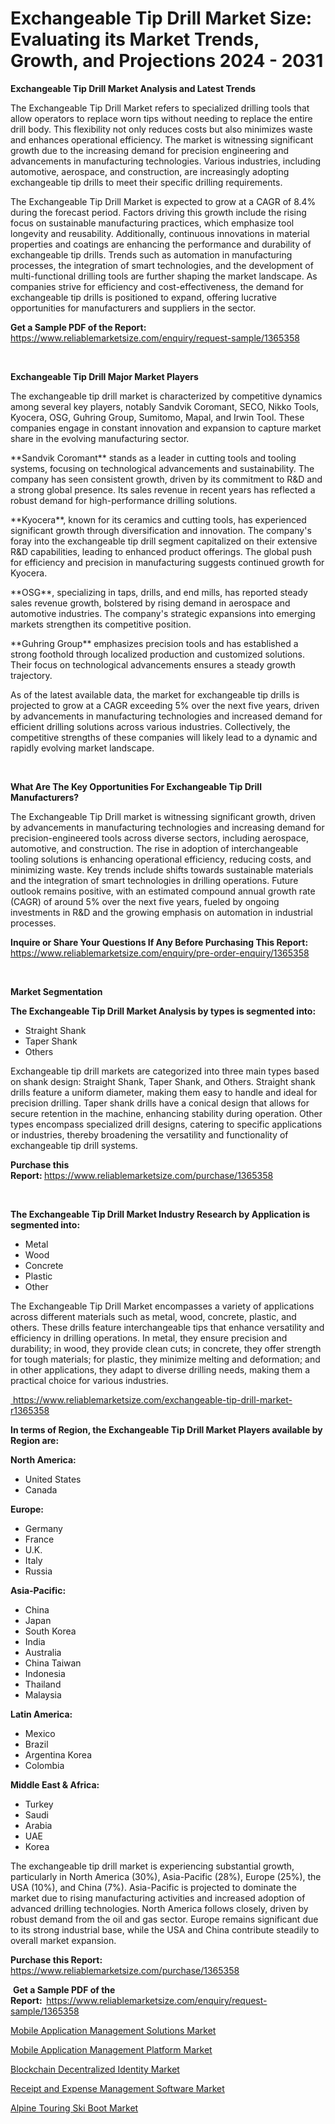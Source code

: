 <p><h1>Exchangeable Tip Drill Market Size: Evaluating its Market Trends, Growth, and Projections 2024 - 2031</h1></p><p><strong>Exchangeable Tip Drill Market Analysis and Latest Trends</strong></p>
<p><p>The Exchangeable Tip Drill Market refers to specialized drilling tools that allow operators to replace worn tips without needing to replace the entire drill body. This flexibility not only reduces costs but also minimizes waste and enhances operational efficiency. The market is witnessing significant growth due to the increasing demand for precision engineering and advancements in manufacturing technologies. Various industries, including automotive, aerospace, and construction, are increasingly adopting exchangeable tip drills to meet their specific drilling requirements.</p><p>The Exchangeable Tip Drill Market is expected to grow at a CAGR of 8.4% during the forecast period. Factors driving this growth include the rising focus on sustainable manufacturing practices, which emphasize tool longevity and reusability. Additionally, continuous innovations in material properties and coatings are enhancing the performance and durability of exchangeable tip drills. Trends such as automation in manufacturing processes, the integration of smart technologies, and the development of multi-functional drilling tools are further shaping the market landscape. As companies strive for efficiency and cost-effectiveness, the demand for exchangeable tip drills is positioned to expand, offering lucrative opportunities for manufacturers and suppliers in the sector.</p></p>
<p><strong>Get a Sample PDF of the Report:&nbsp;</strong> <a href="https://www.reliablemarketsize.com/enquiry/request-sample/1365358?utm_campaign=1845&utm_medium=2&utm_source=Github&utm_content=ia&utm_term=06122024&utm_id=exchangeable-tip-drill">https://www.reliablemarketsize.com/enquiry/request-sample/1365358</a></p>
<p>&nbsp;</p>
<p><strong>Exchangeable Tip Drill Major Market Players</strong></p>
<p><p>The exchangeable tip drill market is characterized by competitive dynamics among several key players, notably Sandvik Coromant, SECO, Nikko Tools, Kyocera, OSG, Guhring Group, Sumitomo, Mapal, and Irwin Tool. These companies engage in constant innovation and expansion to capture market share in the evolving manufacturing sector.</p><p>**Sandvik Coromant** stands as a leader in cutting tools and tooling systems, focusing on technological advancements and sustainability. The company has seen consistent growth, driven by its commitment to R&D and a strong global presence. Its sales revenue in recent years has reflected a robust demand for high-performance drilling solutions.</p><p>**Kyocera**, known for its ceramics and cutting tools, has experienced significant growth through diversification and innovation. The company's foray into the exchangeable tip drill segment capitalized on their extensive R&D capabilities, leading to enhanced product offerings. The global push for efficiency and precision in manufacturing suggests continued growth for Kyocera.</p><p>**OSG**, specializing in taps, drills, and end mills, has reported steady sales revenue growth, bolstered by rising demand in aerospace and automotive industries. The company's strategic expansions into emerging markets strengthen its competitive position.</p><p>**Guhring Group** emphasizes precision tools and has established a strong foothold through localized production and customized solutions. Their focus on technological advancements ensures a steady growth trajectory.</p><p>As of the latest available data, the market for exchangeable tip drills is projected to grow at a CAGR exceeding 5% over the next five years, driven by advancements in manufacturing technologies and increased demand for efficient drilling solutions across various industries. Collectively, the competitive strengths of these companies will likely lead to a dynamic and rapidly evolving market landscape.</p></p>
<p>&nbsp;</p>
<p><strong>What Are The Key Opportunities For Exchangeable Tip Drill Manufacturers?</strong></p>
<p><p>The Exchangeable Tip Drill market is witnessing significant growth, driven by advancements in manufacturing technologies and increasing demand for precision-engineered tools across diverse sectors, including aerospace, automotive, and construction. The rise in adoption of interchangeable tooling solutions is enhancing operational efficiency, reducing costs, and minimizing waste. Key trends include shifts towards sustainable materials and the integration of smart technologies in drilling operations. Future outlook remains positive, with an estimated compound annual growth rate (CAGR) of around 5% over the next five years, fueled by ongoing investments in R&D and the growing emphasis on automation in industrial processes.</p></p>
<p><strong>Inquire or Share Your Questions If Any Before Purchasing This Report:</strong> <a href="https://www.reliablemarketsize.com/enquiry/pre-order-enquiry/1365358?utm_campaign=1845&utm_medium=2&utm_source=Github&utm_content=ia&utm_term=06122024&utm_id=exchangeable-tip-drill">https://www.reliablemarketsize.com/enquiry/pre-order-enquiry/1365358</a></p>
<p>&nbsp;</p>
<p><strong>Market Segmentation</strong></p>
<p><strong>The Exchangeable Tip Drill Market Analysis by types is segmented into:</strong></p>
<p><ul><li>Straight Shank</li><li>Taper Shank</li><li>Others</li></ul></p>
<p><p>Exchangeable tip drill markets are categorized into three main types based on shank design: Straight Shank, Taper Shank, and Others. Straight shank drills feature a uniform diameter, making them easy to handle and ideal for precision drilling. Taper shank drills have a conical design that allows for secure retention in the machine, enhancing stability during operation. Other types encompass specialized drill designs, catering to specific applications or industries, thereby broadening the versatility and functionality of exchangeable tip drill systems.</p></p>
<p><strong>Purchase this Report:&nbsp;</strong><a href="https://www.reliablemarketsize.com/purchase/1365358?utm_campaign=1845&utm_medium=2&utm_source=Github&utm_content=ia&utm_term=06122024&utm_id=exchangeable-tip-drill">https://www.reliablemarketsize.com/purchase/1365358</a></p>
<p>&nbsp;</p>
<p><strong>The Exchangeable Tip Drill Market Industry Research by Application is segmented into:</strong></p>
<p><ul><li>Metal</li><li>Wood</li><li>Concrete</li><li>Plastic</li><li>Other</li></ul></p>
<p><p>The Exchangeable Tip Drill Market encompasses a variety of applications across different materials such as metal, wood, concrete, plastic, and others. These drills feature interchangeable tips that enhance versatility and efficiency in drilling operations. In metal, they ensure precision and durability; in wood, they provide clean cuts; in concrete, they offer strength for tough materials; for plastic, they minimize melting and deformation; and in other applications, they adapt to diverse drilling needs, making them a practical choice for various industries.</p></p>
<p><a href="https://www.reliablemarketsize.com/exchangeable-tip-drill-market-r1365358?utm_campaign=1845&utm_medium=2&utm_source=Github&utm_content=ia&utm_term=06122024&utm_id=exchangeable-tip-drill">&nbsp;https://www.reliablemarketsize.com/exchangeable-tip-drill-market-r1365358</a></p>
<p><strong>In terms of Region, the Exchangeable Tip Drill Market Players available by Region are:</strong></p>
<p>
    <p> <strong> North America: </strong>
        <ul>
            <li>United States</li>
            <li>Canada</li>
        </ul>
        </p> 
    <p> <strong> Europe: </strong>
        <ul>
            <li>Germany</li>
            <li>France</li>
            <li>U.K.</li>
            <li>Italy</li>
            <li>Russia</li>
        </ul>
        </p> 
    <p> <strong> Asia-Pacific: </strong>
        <ul>
            <li>China</li>
            <li>Japan</li>
            <li>South Korea</li>
            <li>India</li>
            <li>Australia</li>
            <li>China Taiwan</li>
            <li>Indonesia</li>
            <li>Thailand</li>
            <li>Malaysia</li>
        </ul>
        </p> 
    <p> <strong> Latin America: </strong>
        <ul>
            <li>Mexico</li>
            <li>Brazil</li>
            <li>Argentina Korea</li>
            <li>Colombia</li>
        </ul>
        </p> 
    <p> <strong> Middle East & Africa: </strong>
        <ul>
            <li>Turkey</li>
            <li>Saudi</li>
            <li>Arabia</li>
            <li>UAE</li>
            <li>Korea</li>
        </ul>
    </p>
    </p>
<p><p>The exchangeable tip drill market is experiencing substantial growth, particularly in North America (30%), Asia-Pacific (28%), Europe (25%), the USA (10%), and China (7%). Asia-Pacific is projected to dominate the market due to rising manufacturing activities and increased adoption of advanced drilling technologies. North America follows closely, driven by robust demand from the oil and gas sector. Europe remains significant due to its strong industrial base, while the USA and China contribute steadily to overall market expansion.</p></p>
<p><strong>Purchase this Report: </strong><a href="https://www.reliablemarketsize.com/purchase/1365358?utm_campaign=1845&utm_medium=2&utm_source=Github&utm_content=ia&utm_term=06122024&utm_id=exchangeable-tip-drill">https://www.reliablemarketsize.com/purchase/1365358</a></p>
<p>&nbsp;<strong>Get a Sample PDF of the Report:&nbsp;&nbsp;</strong><a href="https://www.reliablemarketsize.com/enquiry/request-sample/1365358?utm_campaign=1845&utm_medium=2&utm_source=Github&utm_content=ia&utm_term=06122024&utm_id=exchangeable-tip-drill">https://www.reliablemarketsize.com/enquiry/request-sample/1365358</a></p>
<p><strong></strong></p>
<p><p><a href="https://www.linkedin.com/pulse/mobile-application-management-solutions-demand-sales-growth-forecasts-ufpme?utm_campaign=1845&utm_medium=2&utm_source=Github&utm_content=ia&utm_term=06122024&utm_id=exchangeable-tip-drill">Mobile Application Management Solutions Market</a></p><p><a href="https://www.linkedin.com/pulse/mobile-application-management-platform-industry-projections-market-ncoue?utm_campaign=1845&utm_medium=2&utm_source=Github&utm_content=ia&utm_term=06122024&utm_id=exchangeable-tip-drill">Mobile Application Management Platform Market</a></p><p><a href="https://issuu.com/reportprime-2/docs/blockchain-decentralized-identity-market-size-2030?utm_campaign=1845&utm_medium=2&utm_source=Github&utm_content=ia&utm_term=06122024&utm_id=exchangeable-tip-drill">Blockchain Decentralized Identity Market</a></p><p><a href="https://www.linkedin.com/pulse/receipt-expense-management-software-market-size-share-trends-analysis-rzaxe?utm_campaign=1845&utm_medium=2&utm_source=Github&utm_content=ia&utm_term=06122024&utm_id=exchangeable-tip-drill">Receipt and Expense Management Software Market</a></p><p><a href="https://issuu.com/reportprime-2/docs/alpine-touring-ski-boot-market-size-2030.pptx?utm_campaign=1845&utm_medium=2&utm_source=Github&utm_content=ia&utm_term=06122024&utm_id=exchangeable-tip-drill">Alpine Touring Ski Boot Market</a></p></p>
